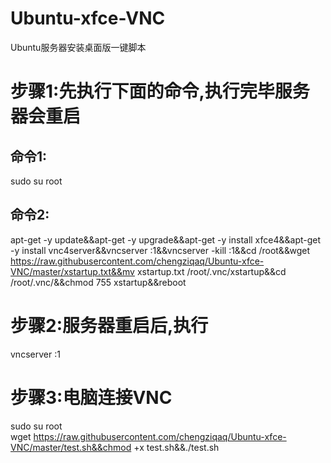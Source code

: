 # Ubuntu-xfce-VNC
Ubuntu服务器安装桌面版一键脚本

# 步骤1:先执行下面的命令,执行完毕服务器会重启

## 命令1: 

sudo su root  

## 命令2:  

apt-get -y update&&apt-get -y upgrade&&apt-get -y install xfce4&&apt-get -y install vnc4server&&vncserver :1&&vncserver -kill :1&&cd /root&&wget https://raw.githubusercontent.com/chengziqaq/Ubuntu-xfce-VNC/master/xstartup.txt&&mv xstartup.txt /root/.vnc/xstartup&&cd /root/.vnc/&&chmod 755 xstartup&&reboot

# 步骤2:服务器重启后,执行
vncserver :1

# 步骤3:电脑连接VNC  

sudo su root    
wget https://raw.githubusercontent.com/chengziqaq/Ubuntu-xfce-VNC/master/test.sh&&chmod +x test.sh&&./test.sh



